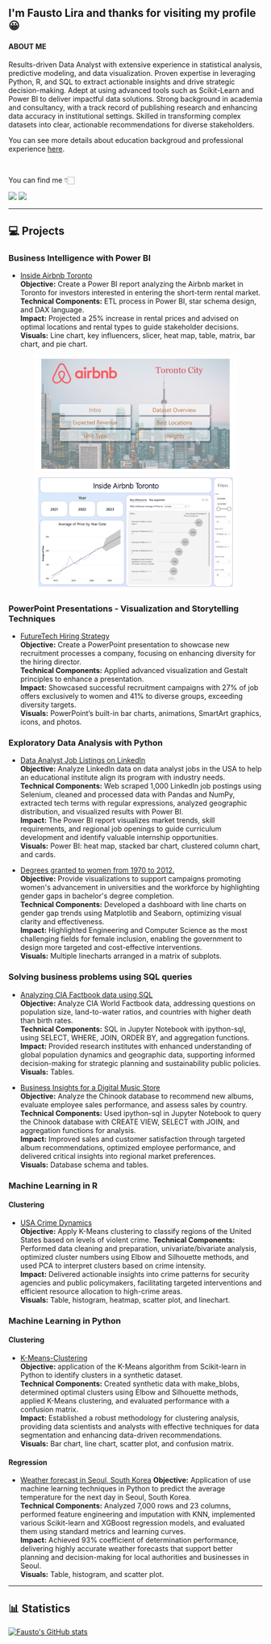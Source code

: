 ## I'm Fausto Lira and thanks for visiting my profile 😀 

#### ABOUT ME

Results-driven Data Analyst with extensive experience in statistical analysis, predictive modeling, and data visualization. Proven expertise in leveraging Python, R, and SQL to extract actionable insights and drive strategic decision-making. Adept at using advanced tools such as Scikit-Learn and Power BI to deliver impactful data solutions. Strong background in academia and consultancy, with a track record of publishing research and enhancing data accuracy in institutional settings. Skilled in transforming complex datasets into clear, actionable recommendations for diverse stakeholders.

You can see more details about education backgroud and professional experience [here](https://www.linkedin.com/in/faustolira).

<br />

You can find me  👇🏻 

<a href = "mailto:faustoalira@gmail.com"><img loading="lazy" src="https://img.shields.io/badge/Gmail-D14836?style=for-the-badge&logo=gmail&logoColor=white" target="_blank"></a>
<a href="https://www.linkedin.com/in/faustolira" target="_blank"><img loading="lazy" src="https://img.shields.io/badge/-LinkedIn-%230077B5?style=for-the-badge&logo=linkedin&logoColor=white" target="_blank"></a>

---

## :computer: Projects

### Business Intelligence with Power BI

- [Inside Airbnb Toronto](https://github.com/FaustoLira/Inside-Airbnb-Toronto)  
**Objective:** Create a Power BI report analyzing the Airbnb market in Toronto for investors interested in entering the short-term rental market.  
**Technical Components:** ETL process in Power BI, star schema design, and DAX language.  
**Impact:** Projected a 25% increase in rental prices and advised on optimal locations and rental types to guide stakeholder decisions.  
**Visuals:** Line chart, key influencers, slicer, heat map, table, matrix, bar chart, and pie chart.

<div style="text-align: center;">
<img alt="Airbnb-Toronto_cover" src="Images\Inside-Airbnb-Toronto/fausto_report_page-0001.jpg"  width="400" height="auto">
<img alt="Airbnb-Toronto_analysis" src="Images\Inside-Airbnb-Toronto/fausto_report_page-0004.jpg"  width="400" height="auto">
</div>

### PowerPoint Presentations - Visualization and Storytelling Techniques

- [FutureTech Hiring Strategy](https://github.com/FaustoLira/FutureTech---Hiring-Strategy)  
**Objective:** Create a PowerPoint presentation to showcase new recruitment processes a company, focusing on enhancing diversity for the hiring director.    
**Technical Components:** Applied advanced visualization and Gestalt principles to enhance a presentation.  
**Impact:** Showcased successful recruitment campaigns with 27% of job offers exclusively to women and 41% to diverse groups, exceeding diversity targets.    
**Visuals:** PowerPoint’s built-in bar charts, animations, SmartArt graphics, icons, and photos.    

### Exploratory Data Analysis with Python 

- [Data Analyst Job Listings on LinkedIn](https://github.com/FaustoLira/web_scraping_linkedin_jobs_usa)  
**Objective:** Analyze LinkedIn data on data analyst jobs in the USA to help an educational institute align its program with industry needs.  
**Technical Components:** Web scraped 1,000 LinkedIn job postings using Selenium, cleaned and processed data with Pandas and NumPy, extracted tech terms with regular expressions, analyzed geographic distribution, and visualized results with Power BI.  
**Impact:** The Power BI report visualizes market trends, skill requirements, and regional job openings to guide curriculum development and identify valuable internship opportunities.      
**Visuals:** Power BI: heat map, stacked bar chart, clustered column chart, and cards.   

<!-- [Star wars survey](https://github.com/FaustoLira/star_wars_survey) -->

- [Degrees granted to women from 1970 to 2012.](https://github.com/FaustoLira/percent_bachelors_degrees_women_usa)  
**Objective:** Provide visualizations to support campaigns promoting women's advancement in universities and the workforce by highlighting gender gaps in bachelor's degree completion.  
**Technical Components:** Developed a dashboard with line charts on gender gap trends using Matplotlib and Seaborn, optimizing visual clarity and effectiveness.  
**Impact:** Highlighted Engineering and Computer Science as the most challenging fields for female inclusion, enabling the government to design more targeted and cost-effective interventions.      
**Visuals:** Multiple linecharts arranged in a matrix of subplots.    

### Solving business problems using SQL queries

- [Analyzing CIA Factbook data using SQL](https://github.com/FaustoLira/analyzing_cia_factbook_data_using_sql)  
**Objective:** Analyze CIA World Factbook data, addressing questions on population size, land-to-water ratios, and countries with higher death than birth rates.    
**Technical Components:** SQL in Jupyter Notebook with ipython-sql, using SELECT, WHERE, JOIN, ORDER BY, and aggregation functions.  
**Impact:** Provided research institutes with enhanced understanding of global population dynamics and geographic data, supporting informed decision-making for strategic planning and sustainability public policies.    
**Visuals:** Tables.  

- [Business Insights for a Digital Music Store](https://github.com/FaustoLira/Business-Insights-for-a-Digital-Music-Store)  
**Objective:** Analyze the Chinook database to recommend new albums, evaluate employee sales performance, and assess sales by country.    
**Technical Components:** Used ipython-sql in Jupyter Notebook to query the Chinook database with CREATE VIEW, SELECT with JOIN, and aggregation functions for analysis.  
**Impact:** Improved sales and customer satisfaction through targeted album recommendations, optimized employee 
performance, and delivered critical insights into regional market preferences.    
**Visuals:** Database schema and tables.  

### Machine Learning in R

#### Clustering

- [USA Crime Dynamics](https://github.com/FaustoLira/US-Arrests)  
**Objective:** Apply K-Means clustering to classify regions of the United States based on levels of violent crime.
**Technical Components:** Performed data cleaning and preparation, univariate/bivariate analysis, optimized cluster numbers using Elbow and Silhouette methods, and used PCA to interpret clusters based on crime intensity.  
**Impact:** Delivered actionable insights into crime patterns for security agencies and public policymakers, facilitating targeted interventions and efficient resource allocation to high-crime areas.    
**Visuals:** Table, histogram, heatmap, scatter plot, and linechart.

### Machine Learning in Python

#### Clustering

- [K-Means-Clustering](https://github.com/FaustoLira/K-Means-Clustering)  
**Objective:** application of the K-Means algorithm from Scikit-learn in Python to identify clusters in a synthetic dataset.  
**Technical Components:** Created synthetic data with make_blobs, determined optimal clusters using Elbow and Silhouette methods, applied K-Means clustering, and evaluated performance with a confusion matrix.  
**Impact:** Established a robust methodology for clustering analysis, providing data scientists and analysts with effective techniques for data segmentation and enhancing data-driven recommendations.    
**Visuals:** Bar chart, line chart, scatter plot, and confusion matrix.

#### Regression

- [Weather forecast in Seoul, South Korea](https://github.com/FaustoLira/Weather-forecast-in-Seoul-South-Korea)
**Objective:** Application of use machine learning techniques in Python to predict the average temperature for the next day in Seoul, South Korea.  
**Technical Components:** Analyzed 7,000 rows and 23 columns, performed feature engineering and imputation with KNN, implemented various Scikit-learn and XGBoost regression models, and evaluated them using standard metrics and learning curves.  
**Impact:** Achieved 93% coefficient of determination performance, delivering highly accurate weather forecasts that support better planning and decision-making for local authorities and businesses in Seoul.    
**Visuals:** Table, histogram, and scatter plot. 

---

##  :bar_chart: Statistics

[![Fausto's GitHub stats](https://github-readme-stats.vercel.app/api?username=FaustoLira)](https://github.com/anuraghazra/github-readme-stats)
